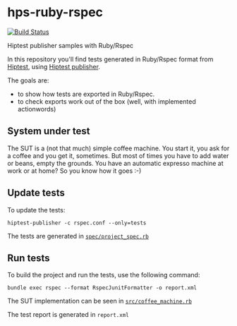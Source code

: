 # hps-ruby-rspec
[![Build Status](https://travis-ci.com/DavidL06/hps-ruby-rspec.svg?branch=master)](https://travis-ci.com/DavidL06/hps-ruby-rspec)

Hiptest publisher samples with Ruby/Rspec

In this repository you'll find tests generated in Ruby/Rspec format from [Hiptest](https://hiptest.com), using [Hiptest publisher](https://github.com/hiptest/hiptest-publisher).

The goals are:

 * to show how tests are exported in Ruby/Rspec.
 * to check exports work out of the box (well, with implemented actionwords)

System under test
------------------

The SUT is a (not that much) simple coffee machine. You start it, you ask for a coffee and you get it, sometimes. But most of times you have to add water or beans, empty the grounds. You have an automatic expresso machine at work or at home? So you know how it goes :-)

Update tests
-------------


To update the tests:

    hiptest-publisher -c rspec.conf --only=tests

The tests are generated in [``spec/project_spec.rb``](https://github.com/hiptest/hps-ruby-rspec/blob/master/spec/project_spec.rb)

Run tests
---------


To build the project and run the tests, use the following command:

    bundle exec rspec --format RspecJunitFormatter -o report.xml

The SUT implementation can be seen in [``src/coffee_machine.rb``](https://github.com/hiptest/hps-ruby-rspec/blob/master/src/coffee_machine.rb)

The test report is generated in ```report.xml```
